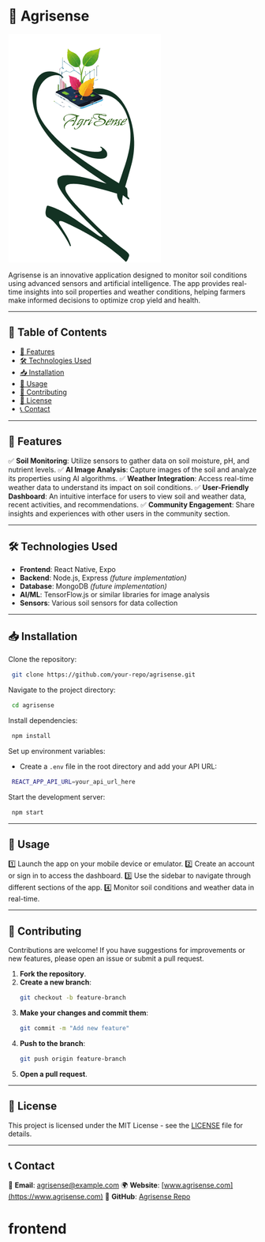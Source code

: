 # 🌱 Agrisense

![Agrisense Banner](./icon.png)

Agrisense is an innovative application designed to monitor soil conditions using advanced sensors and artificial intelligence. The app provides real-time insights into soil properties and weather conditions, helping farmers make informed decisions to optimize crop yield and health.

---

## 📌 Table of Contents

- [🚀 Features](#-features)
- [🛠 Technologies Used](#-technologies-used)
- [📥 Installation](#-installation)
- [📌 Usage](#-usage)
- [🤝 Contributing](#-contributing)
- [📜 License](#-license)
- [📞 Contact](#-contact)

---

## 🚀 Features

✅ **Soil Monitoring**: Utilize sensors to gather data on soil moisture, pH, and nutrient levels.
✅ **AI Image Analysis**: Capture images of the soil and analyze its properties using AI algorithms.
✅ **Weather Integration**: Access real-time weather data to understand its impact on soil conditions.
✅ **User-Friendly Dashboard**: An intuitive interface for users to view soil and weather data, recent activities, and recommendations.
✅ **Community Engagement**: Share insights and experiences with other users in the community section.

---

## 🛠 Technologies Used

- **Frontend**: React Native, Expo
- **Backend**: Node.js, Express *(future implementation)*
- **Database**: MongoDB *(future implementation)*
- **AI/ML**: TensorFlow.js or similar libraries for image analysis
- **Sensors**: Various soil sensors for data collection

---

## 📥 Installation

Clone the repository:
```sh
 git clone https://github.com/your-repo/agrisense.git
```

Navigate to the project directory:
```sh
 cd agrisense
```

Install dependencies:
```sh
 npm install
```

Set up environment variables:
- Create a `.env` file in the root directory and add your API URL:
```sh
 REACT_APP_API_URL=your_api_url_here
```

Start the development server:
```sh
 npm start
```

---

## 📌 Usage

1️⃣ Launch the app on your mobile device or emulator.
2️⃣ Create an account or sign in to access the dashboard.
3️⃣ Use the sidebar to navigate through different sections of the app.
4️⃣ Monitor soil conditions and weather data in real-time.

---

## 🤝 Contributing

Contributions are welcome! If you have suggestions for improvements or new features, please open an issue or submit a pull request.

1. **Fork the repository**.
2. **Create a new branch**:
   ```sh
   git checkout -b feature-branch
   ```
3. **Make your changes and commit them**:
   ```sh
   git commit -m "Add new feature"
   ```
4. **Push to the branch**:
   ```sh
   git push origin feature-branch
   ```
5. **Open a pull request**.

---

## 📜 License

This project is licensed under the MIT License - see the [LICENSE](LICENSE) file for details.

---

## 📞 Contact

📧 **Email**: agrisense@example.com
🌍 **Website**: [www.agrisense.com](https://www.agrisense.com)
🐙 **GitHub**: [Agrisense Repo](https://github.com/AGRISENSEPROJECT)

# frontend

